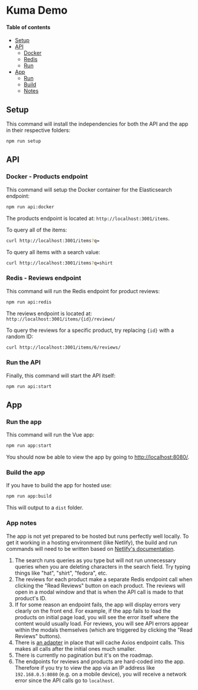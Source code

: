 # Kuma Demo

#### Table of contents

- [Setup](#setup)
- [API](#api)
  - [Docker](#docker---products-endpoint)
  - [Redis](#redis---reviews-endpoint)
  - [Run](#run-the-api)
- [App](#app)
  - [Run](#run-the-app)
  - [Build](#build-the-app)
  - [Notes](#app-notes)

## Setup

This command will install the independencies for both the API and the app in their respective folders:

```sh
npm run setup
```

## API

### Docker - Products endpoint

This command will setup the Docker container for the Elasticsearch endpoint:

```sh
npm run api:docker
```

The products endpoint is located at: `http://localhost:3001/items`.

To query all of the items:

```sh
curl http://localhost:3001/items?q=
```

To query all items with a search value:

```sh
curl http://localhost:3001/items?q=shirt
```

### Redis - Reviews endpoint

This command will run the Redis endpoint for product reviews:

```sh
npm run api:redis
```

The reviews endpoint is located at: `http://localhost:3001/items/{id}/reviews/`

To query the reviews for a specific product, try replacing `{id}` with a random ID:

```sh
curl http://localhost:3001/items/6/reviews/
```

### Run the API

Finally, this command will start the API itself:

```sh
npm run api:start
```

## App

### Run the app

This command will run the Vue app:

```sh
npm run app:start
```

You should now be able to view the app by going to [http://localhost:8080/](http://localhost:8080/).

### Build the app

If you have to build the app for hosted use:

```sh
npm run app:build
```

This will output to a `dist` folder.

### App notes

The app is not yet prepared to be hosted but runs perfectly well locally. To get it working in a hosting environment (like Netlify), the build and run commands will need to be written based on [Netlify's documentation](https://www.netlify.com/docs/build-settings/).

1. The search runs queries as you type but will not run unnecessary queries when you are deleting characters in the search field. Try typing things like "hat", "shirt", "fedora", etc.
2. The reviews for each product make a separate Redis endpoint call when clicking the "Read Reviews" button on each product. The reviews will open in a modal window and that is when the API call is made to that product's ID.
3. If for some reason an endpoint fails, the app will display errors very clearly on the front end. For example, if the app fails to load the products on initial page load, you will see the error itself where the content would usually load. For reviews, you will see API errors appear within the modals themselves (which are triggered by clicking the "Read Reviews" buttons).
4. There is [an adapter](https://www.npmjs.com/package/axios-cache-adapter) in place that will cache Axios endpoint calls. This makes all calls after the initial ones much smaller.
5. There is currently no pagination but it's on the roadmap.
6. The endpoints for reviews and products are hard-coded into the app. Therefore if you try to view the app via an IP address like `192.168.0.5:8080` (e.g. on a mobile device), you will receive a network error since the API calls go to `localhost`.
